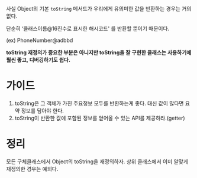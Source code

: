 사실 Object의 기본 `toString` 메서드가 우리에게 유의미한 값을 반환하는 경우는 거의 없다.

단순히 ‘클래스이름@16진수로 표시한 해시코드' 를 반환할 뿐이기 때문이다.

(ex) PhoneNumber@adbbd

**toString 재정의가 중요한 부분은 아니지만 toString을 잘 구현한 클래스는 사용하기에 훨씬 좋고, 디버깅하기도 쉽다.**

# 가이드

1. toString은 그 객체가 가진 주요정보 모두를 반환하는게 좋다. 대신 값이 많다면 요약 정보를 담아야 한다.
2. toString이 반환한 값에 포함된 정보를 얻어올 수 있는 API를 제공하라.(getter)

# 정리

모든 구체클래스에서 Object의 toString을 재정의하자. 상위 클래스에서 이미 알맞게 재정의한 경우는 예외다.

